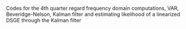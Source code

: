 Codes for the 4th quarter regard frequency domain computations, VAR, Beveridge-Nelson, Kalman filter and estimating likelihood of a linearized DSGE through the Kalman filter
